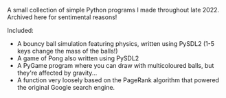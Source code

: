 A small collection of simple Python programs I made throughout late 2022. Archived here for sentimental reasons!

Included:
- A bouncy ball simulation featuring physics, written using PySDL2 (1-5 keys change the mass of the balls!)
- A game of Pong also written using PySDL2
- A PyGame program where you can draw with multicoloured balls, but they're affected by gravity...
- A function very loosely based on the PageRank algorithm that powered the original Google search engine.
